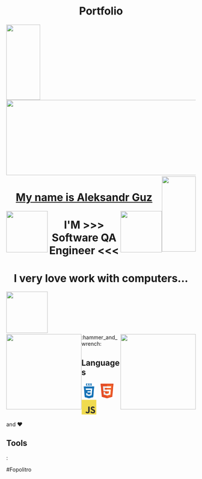 <h1 align="center" color="lime">Portfolio</h1>


<div id="header">
 <img  align="left" src="https://media.giphy.com/media/KA593kO0JvXMs/giphy.gif" width="90" height="200"/>
   <img src="https://media.giphy.com/media/bAy8xK8qcCz0A/giphy.gif" width="832" height="200" color="red"/>
      <img align="right" src="https://media.giphy.com/media/KA593kO0JvXMs/giphy.gif" width="90" height="200"/>
        

</div>
<div id="header" align="center" color="red"> 
 <h1><ins> My name is Aleksandr Guz </ins></h1>
 <img  align="left" src="https://media.giphy.com/media/dzaUX7CAG0Ihi/giphy.gif" width="110" height="110"/>
 <img  align="right" src="https://media.giphy.com/media/dzaUX7CAG0Ihi/giphy.gif" width="110" height="110"/>
 
 
</div>

<div align="center">
  <h1  align="center">I'M >>> Software QA Engineer <<< </h1>
</div>
   <div>
    <b1><h1 align="center"> I very love work with computers... </h1></b1> 
      </div>
   
   <div> 
      <img   slign="center" src="https://media.giphy.com/media/Y34jqOCXhgEsqRLULa/giphy.gif" width="110" height="110"/>
   </div>
   
   <div> 
   <img align="right" src="https://media.giphy.com/media/kHU8W94VS329y/giphy.gif" width="200" height="200"/>
   <img align="left" src="https://media.giphy.com/media/12bVDtXPOzYwda/giphy.gif" width="200" height="200"/>

</div>
</div>
:hammer_and_wrench: <h2>Languages</h2> <div>
  <img src="https://github.com/devicons/devicon/blob/master/icons/css3/css3-plain-wordmark.svg"  title="CSS3" alt="CSS" width="40" height="40"/>&nbsp;
  <img src="https://github.com/devicons/devicon/blob/master/icons/html5/html5-original.svg" title="HTML5" alt="HTML" width="40" height="40"/>&nbsp;
  <img src="https://github.com/devicons/devicon/blob/master/icons/javascript/javascript-original.svg" title="JavaScript" alt="JavaScript" width="40" height="40"/>&nbsp;
</div>

and ❤️<h2>Tools</h2> :

     
#Fopolitro
